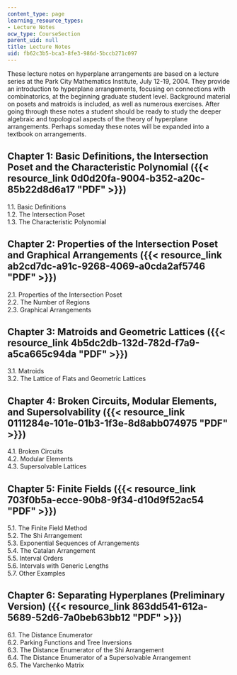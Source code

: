 ```yaml
---
content_type: page
learning_resource_types:
- Lecture Notes
ocw_type: CourseSection
parent_uid: null
title: Lecture Notes
uid: fb62c3b5-bca3-8fe3-986d-5bccb271c097
---
```


These lecture notes on hyperplane arrangements are based on a lecture series at the Park City Mathematics Institute, July 12-19, 2004. They provide an introduction to hyperplane arrangements, focusing on connections with combinatorics, at the beginning graduate student level. Background material on posets and matroids is included, as well as numerous exercises. After going through these notes a student should be ready to study the deeper algebraic and topological aspects of the theory of hyperplane arrangements. Perhaps someday these notes will be expanded into a textbook on arrangements.

Chapter 1: Basic Definitions, the Intersection Poset and the Characteristic Polynomial ({{< resource_link 0d0d20fa-9004-b352-a20c-85b22d8d6a17 "PDF" >}})
------------------------------------------------------------------------------------------------------------------------------

1.1. Basic Definitions  
1.2. The Intersection Poset  
1.3. The Characteristic Polynomial

Chapter 2: Properties of the Intersection Poset and Graphical Arrangements ({{< resource_link ab2cd7dc-a91c-9268-4069-a0cda2af5746 "PDF" >}})
------------------------------------------------------------------------------------------------------------------

2.1. Properties of the Intersection Poset  
2.2. The Number of Regions  
2.3. Graphical Arrangements

Chapter 3: Matroids and Geometric Lattices ({{< resource_link 4b5dc2db-132d-782d-f7a9-a5ca665c94da "PDF" >}})
----------------------------------------------------------------------------------

3.1. Matroids  
3.2. The Lattice of Flats and Geometric Lattices

Chapter 4: Broken Circuits, Modular Elements, and Supersolvability ({{< resource_link 0111284e-101e-01b3-1f3e-8d8abb074975 "PDF" >}})
----------------------------------------------------------------------------------------------------------

4.1. Broken Circuits  
4.2. Modular Elements  
4.3. Supersolvable Lattices

Chapter 5: Finite Fields ({{< resource_link 703f0b5a-ecce-90b8-9f34-d10d9f52ac54 "PDF" >}})
----------------------------------------------------------------

5.1. The Finite Field Method  
5.2. The Shi Arrangement  
5.3. Exponential Sequences of Arrangements  
5.4. The Catalan Arrangement  
5.5. Interval Orders  
5.6. Intervals with Generic Lengths  
5.7. Other Examples

Chapter 6: Separating Hyperplanes (Preliminary Version) ({{< resource_link 863dd541-612a-5689-52d6-7a0beb63bb12 "PDF" >}})
-----------------------------------------------------------------------------------------------

6.1. The Distance Enumerator  
6.2. Parking Functions and Tree Inversions  
6.3. The Distance Enumerator of the Shi Arrangement  
6.4. The Distance Enumerator of a Supersolvable Arrangement  
6.5. The Varchenko Matrix